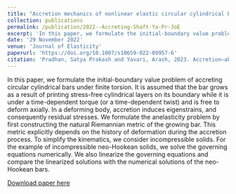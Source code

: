 ```yaml
---
title: "Accretion mechanics of nonlinear elastic circular cylindrical bars under finite torsion"
collection: publications
permalink: /publication/2022--Accreting-Shaft-Ya-Pr-JoE
excerpt: 'In this paper, we formulate the initial-boundary value problem of accreting circular cylindrical bars under finite torsion. It is assumed that the bar grows as a result of printing stress-free cylindrical layers on its boundary while it is under a time-dependent torque and is free to deform axially.'
date: '29 November 2022'
venue: 'Journal of Elasticity'
paperurl: 'https://doi.org/10.1007/s10659-022-09957-6'
citation: 'Pradhan, Satya Prakash and Yavari, Arash, 2023. Accretion–ablation mechanics. <i>Phil. Trans. R. Soc. A.</i> 381: 20220373. 20220373.'
---
```

In this paper, we formulate the initial-boundary value problem of accreting circular cylindrical bars under finite torsion. It is assumed that the bar grows as a result of printing stress-free cylindrical layers on its boundary while it is under a time-dependent torque (or a time-dependent twist) and is free to deform axially. In a deforming body, accretion induces eigenstrains, and consequently residual stresses. We formulate the anelasticity problem by first constructing the natural Riemannian metric of the growing bar. This metric explicitly depends on the history of deformation during the accretion process. To simplify the kinematics, we consider incompressible solids. For the example of incompressible neo-Hookean solids, we solve the governing equations numerically. We also linearize the governing equations and compare the linearized solutions with the numerical solutions of the neo-Hookean bars.

[Download paper here](https://arxiv.org/pdf/2307.00159.pdf)
